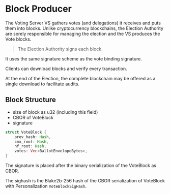# Block Producer

The Voting Server VS gathers votes (and delegations)
it receives and puts them into blocks. Unlike
cryptocurrency blockchains, the Election Authority
are sorely responsible for managing the election
and the VS produces the Vote blocks.

> The Election Authority signs each block.

It uses the same signature scheme as the vote binding signature.

Clients can download blocks and verify every transaction.

At the end of the Election, the complete blockchain
may be offered as a single download to facilitate
audits.

## Block Structure

- size of block as u32 (including this field)
- CBOR of VoteBlock
- signature

```rust
struct VoteBlock {
    prev_hash: Hash,
    cmx_root: Hash,
    nf_root: Hash,
    votes: Vec<BallotEnvelopeBytes>,
}
```

The signature is placed after the binary serialization of the VoteBlock
as CBOR.

The sighash is the Blake2b-256 hash of the CBOR serialization of VoteBlock
with Personalization `VoteBlockSigHash`.
